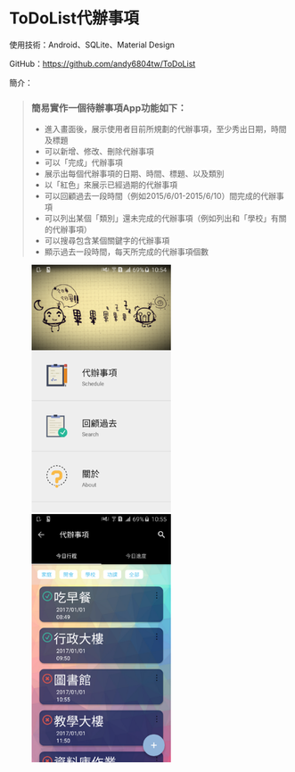# ToDoList代辦事項
使用技術：Android、SQLite、Material Design

GitHub：https://github.com/andy6804tw/ToDoList

簡介：
 
> ### 簡易實作一個待辦事項App功能如下：
>*	進入畫面後，展示使用者目前所規劃的代辦事項，至少秀出日期，時間及標題 
>*	可以新增、修改、刪除代辦事項 
>*	可以「完成」代辦事項 
>*	展示出每個代辦事項的日期、時間、標題、以及類別
>*	以「紅色」來展示已經過期的代辦事項
>*	可以回顧過去一段時間（例如2015/6/01-2015/6/10）間完成的代辦事項
>*	可以列出某個「類別」還未完成的代辦事項（例如列出和「學校」有關的代辦事項）
>*	可以搜尋包含某個關鍵字的代辦事項
>*	顯示過去一段時間，每天所完成的代辦事項個數


<figure class="half">
<img src="Screenshot/圖片 1.png" width="250">
<img src="Screenshot/圖片 3.png" width="250">
 </figure>
